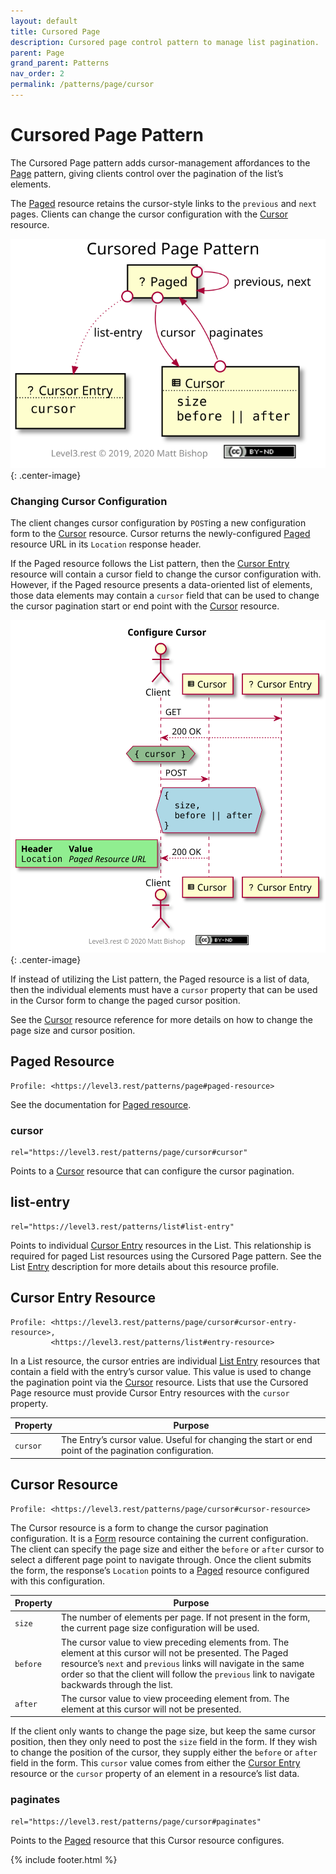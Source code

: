 ```yaml
---
layout: default
title: Cursored Page
description: Cursored page control pattern to manage list pagination.
parent: Page
grand_parent: Patterns
nav_order: 2
permalink: /patterns/page/cursor
---
```

# Cursored Page Pattern

The Cursored Page pattern adds cursor-management affordances to the [Page](../page.md) pattern, giving clients control over the pagination of the list’s elements.

The [Paged](#paged-resource) resource retains the cursor-style links to the `previous` and `next` pages. Clients can change the cursor configuration with the [Cursor](#cursor-resource) resource.

![](cursor/relations.svg){: .center-image}

### Changing Cursor Configuration

The client changes cursor configuration by `POST`ing a new configuration form to the [Cursor](#cursor-resource) resource. Cursor returns the newly-configured [Paged](#paged-resource) resource URL in its `Location` response header.

If the Paged resource follows the List pattern, then the [Cursor Entry](#cursor-entry-resource) resource will contain a cursor field to change the cursor configuration with. However, if the Paged resource presents a data-oriented list of elements, those data elements may contain a `cursor` field that can be used to change the cursor pagination start or end point with the [Cursor](#cursor-resource) resource.

![](cursor/interactions.svg){: .center-image}

If instead of utilizing the List pattern, the Paged resource is a list of data, then the individual elements must have a `cursor` property that can be used in the Cursor form to change the paged cursor position.

See the [Cursor](#cursor-resource) resource reference for more details on how to change the page size and cursor position.

## Paged Resource

```
Profile: <https://level3.rest/patterns/page#paged-resource>
```

See the documentation for [Paged resource](../page.md).

### cursor

```
rel="https://level3.rest/patterns/page/cursor#cursor"
```

Points to a [Cursor](#cursor-resource) resource that can configure the cursor pagination.

## list-entry

```
rel="https://level3.rest/patterns/list#list-entry"
```

Points to individual [Cursor Entry](#cursor-entry-resource) resources in the List. This relationship is required for paged List resources using the Cursored Page pattern. See the List [Entry](../list.md#entry-resource) description for more details about this resource profile.

## Cursor Entry Resource

```
Profile: <https://level3.rest/patterns/page/cursor#cursor-entry-resource>,
         <https://level3.rest/patterns/list#entry-resource>
```

In a List resource, the cursor entries are individual [List Entry](../list.md#entry-resource) resources that contain a field with the entry’s cursor value. This value is used to change the pagination point via the [Cursor](#cursor-resource) resource. Lists that use the Cursored Page resource must provide Cursor Entry resources with the `cursor` property.

| Property | Purpose                                                      |
| -------- | ------------------------------------------------------------ |
| `cursor` | The Entry’s cursor value. Useful for changing the start or end point of the pagination configuration. |

## Cursor Resource

```
Profile: <https://level3.rest/patterns/page/cursor#cursor-resource>
```

The Cursor resource is a form to change the cursor pagination configuration. It is a [Form](../../profiles/form.md) resource containing the current configuration. The client can specify the page size and either the `before` or `after` cursor to select a different page point to navigate through. Once the client submits the form, the response’s `Location` points to a [Paged](#paged-resource) resource configured with this configuration.

| Property | Purpose                                                      |
| -------- | ------------------------------------------------------------ |
| `size`   | The number of elements per page. If not present in the form, the current page size configuration will be used. |
| `before` | The cursor value to view preceding elements from. The element at this cursor will not be presented. The Paged resource’s `next` and `previous` links will navigate in the same order so that the client will follow the `previous` link to navigate backwards through the list. |
| `after`  | The cursor value to view proceeding element from. The element at this cursor will not be presented. |

If the client only wants to change the page size, but keep the same cursor position, then they only need to post the `size` field in the form. If they wish to change the position of the cursor, they supply either the `before` or `after` field in the form. This `cursor` value comes from either the [Cursor Entry](#cursor-entry-resource) resource or the `cursor` property of an element in a resource’s list data.

### paginates

```
rel="https://level3.rest/patterns/page/cursor#paginates"
```

Points to the [Paged](#paged-resource) resource that this Cursor resource configures.

{% include footer.html %}
